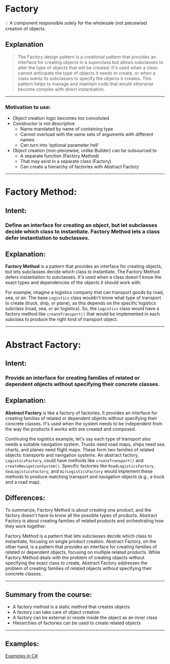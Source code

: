 # Factory

<aside>
💡 A component responsible solely for the wholesale (not piecewise) creation of objects.

</aside>

## Explanation

> The Factory design pattern is a creational pattern that provides an interface for creating objects in a superclass but allows subclasses to alter the type of objects that will be created. It's used when a class cannot anticipate the type of objects it needs to create, or when a class wants its subclasses to specify the objects it creates. This pattern helps to manage and maintain code that would otherwise become complex with direct instantiation.
>

---

### Motivation to use:

- Object creation logic becomes too convoluted
- Constructor is not descriptive
    - Name mandated by name of containing type
    - Cannot overload with the same sets of arguments with different names
    - Can turn into ‘optional parameter hell’
- Object creation (non-piecewise, unlike Builder) can be outsourced to
    - A separate function (Factory Method)
    - That may exist in a separate class (Factory)
    - Can create a hierarchy of factories with Abstract Factory

---

# Factory Method:

## Intent:

### Define an interface for creating an object, but let subclasses decide which class to instantiate. Factory Method lets a class defer instantiation to subclasses.

## Explanation:

**Factory Method** is a pattern that provides an interface for creating objects, but lets subclasses decide which class to instantiate. The Factory Method defers instantiation to subclasses. It's used when a class doesn't know the exact types and dependencies of the objects it should work with.

For example, imagine a logistics company that can transport goods by road, sea, or air. The base `Logistics` class wouldn't know what type of transport to create (truck, ship, or plane), as this depends on the specific logistics subclass (road, sea, or air logistics). So, the `Logistics` class would have a factory method like `createTransport()` that would be implemented in each subclass to produce the right kind of transport object.

---

# Abstract Factory:

## Intent:

### Provide an interface for creating families of related or dependent objects without specifying their concrete classes.

## Explanation:

**Abstract Factory** is like a factory of factories. It provides an interface for creating families of related or dependent objects without specifying their concrete classes. It's used when the system needs to be independent from the way the products it works with are created and composed.

Continuing the logistics example, let's say each type of transport also needs a suitable navigation system. Trucks need road maps, ships need sea charts, and planes need flight maps. These form two families of related objects: transports and navigation systems. An abstract factory, `LogisticsFactory`, could have methods like `createTransport()` and `createNavigationSystem()`. Specific factories like `RoadLogisticsFactory`, `SeaLogisticsFactory`, and `AirLogisticsFactory` would implement these methods to produce matching transport and navigation objects (e.g., a truck and a road map).

## Differences:

To summarize, Factory Method is about creating one product, and the factory doesn't have to know all the possible types of products. Abstract Factory is about creating families of related products and orchestrating how they work together.

Factory Method is a pattern that lets subclasses decide which class to instantiate, focusing on single product creation. Abstract Factory, on the other hand, is a pattern that provides an interface for creating families of related or dependent objects, focusing on multiple related products. While Factory Method deals with the problem of creating objects without specifying the exact class to create, Abstract Factory addresses the problem of creating families of related objects without specifying their concrete classes.

---

## Summary from the course:

- A factory method is a static method that creates objects
- A factory can take care of object creation
- A factory can be external or reside inside the object as an inner class
- Hierarchies of factories can be used to create related objects

---

## Examples:

[Examples in C#](FactoryExamples/ExamplesInCS.md)
